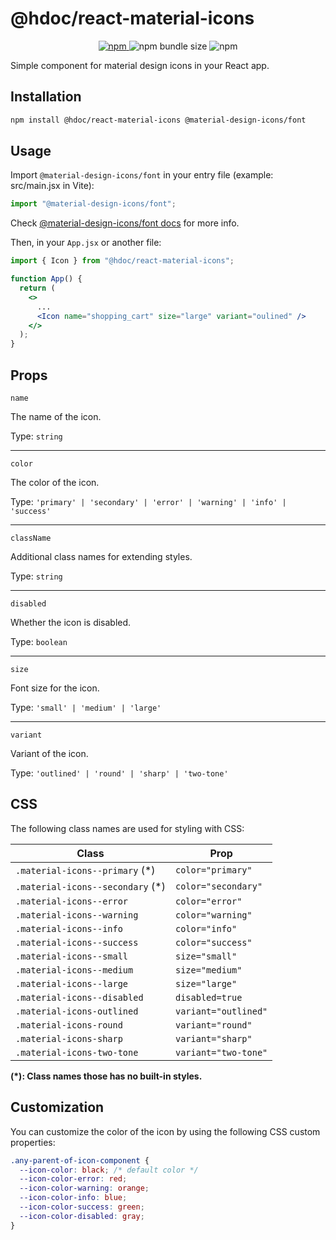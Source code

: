 # @hdoc/react-material-icons

<p align="center">
  <a href="https://www.npmjs.com/package/@hdoc/react-material-icons">
    <img alt="npm" src="https://img.shields.io/npm/v/%40hdoc%2Freact-material-icons">
  </a>
  <img alt="npm bundle size" src="https://img.shields.io/bundlephobia/minzip/%40hdoc%2Freact-material-icons">
  <img alt="npm" src="https://img.shields.io/npm/dm/%40hdoc%2Freact-material-icons">
</p>

Simple component for material design icons in your React app.

## Installation

```bash
npm install @hdoc/react-material-icons @material-design-icons/font
```

## Usage

Import `@material-design-icons/font` in your entry file (example: src/main.jsx in Vite):

```js
import "@material-design-icons/font";
```

Check [@material-design-icons/font docs](https://www.npmjs.com/package/@material-design-icons/font#usage) for more info.

Then, in your `App.jsx` or another file:

```jsx
import { Icon } from "@hdoc/react-material-icons";

function App() {
  return (
    <>
      ...
      <Icon name="shopping_cart" size="large" variant="oulined" />
    </>
  );
}
```

## Props

`name`

The name of the icon.

Type: `string`

---

`color`

The color of the icon.

Type: `'primary' | 'secondary' | 'error' | 'warning' | 'info' | 'success'`

---

`className`

Additional class names for extending styles.

Type: `string`

---

`disabled`

Whether the icon is disabled.

Type: `boolean`

---

`size`

Font size for the icon.

Type: `'small' | 'medium' | 'large'`

---

`variant`

Variant of the icon.

Type: `'outlined' | 'round' | 'sharp' | 'two-tone'`

## CSS

The following class names are used for styling with CSS:

| Class                             | Prop                 |
| --------------------------------- | -------------------- |
| `.material-icons--primary` (\*)   | `color="primary"`    |
| `.material-icons--secondary` (\*) | `color="secondary"`  |
| `.material-icons--error`          | `color="error"`      |
| `.material-icons--warning`        | `color="warning"`    |
| `.material-icons--info`           | `color="info"`       |
| `.material-icons--success`        | `color="success"`    |
| `.material-icons--small`          | `size="small"`       |
| `.material-icons--medium`         | `size="medium"`      |
| `.material-icons--large`          | `size="large"`       |
| `.material-icons--disabled`       | `disabled=true`      |
| `.material-icons-outlined`        | `variant="outlined"` |
| `.material-icons-round`           | `variant="round"`    |
| `.material-icons-sharp`           | `variant="sharp"`    |
| `.material-icons-two-tone`        | `variant="two-tone"` |

**(\*): Class names those has no built-in styles.**

## Customization

You can customize the color of the icon by using the following CSS custom properties:

```css
.any-parent-of-icon-component {
  --icon-color: black; /* default color */
  --icon-color-error: red;
  --icon-color-warning: orange;
  --icon-color-info: blue;
  --icon-color-success: green;
  --icon-color-disabled: gray;
}
```
